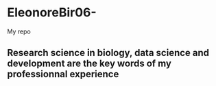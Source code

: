 # EleonoreBir06-
My repo
## Research science in biology, data science and development are the key words of my professionnal experience 
